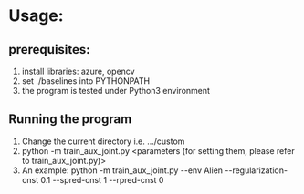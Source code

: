 # Usage:

## prerequisites:
1. install libraries: azure, opencv
2. set ./baselines into PYTHONPATH 
3. the program is tested under Python3 environment

## Running the program
1. Change the current directory i.e. .../custom 
2. python -m train_aux_joint.py <parameters (for setting them, please refer to train_aux_joint.py)>
3. An example: python -m train_aux_joint.py --env Alien --regularization-cnst 0.1 --spred-cnst 1 --rpred-cnst 0
